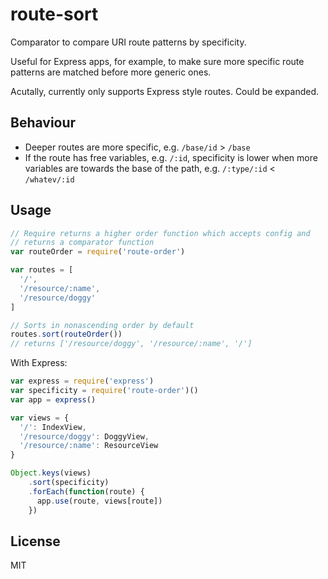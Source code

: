 # route-sort

Comparator to compare URI route patterns by specificity.

Useful for Express apps, for example, to make sure more specific route
patterns are matched before more generic ones.

Acutally, currently only supports Express style routes. Could be expanded.

## Behaviour

- Deeper routes are more specific, e.g. `/base/id` > `/base`
- If the route has free variables, e.g. `/:id`, specificity
  is lower when more variables are towards the base of the path,
  e.g. `/:type/:id` < `/whatev/:id`

## Usage

```Javascript
// Require returns a higher order function which accepts config and
// returns a comparator function
var routeOrder = require('route-order')

var routes = [
  '/',
  '/resource/:name',
  '/resource/doggy'
]

// Sorts in nonascending order by default
routes.sort(routeOrder())
// returns ['/resource/doggy', '/resource/:name', '/']
```

With Express:

```Javascript
var express = require('express')
var specificity = require('route-order')()
var app = express()

var views = {
  '/': IndexView,
  '/resource/doggy': DoggyView,
  '/resource/:name': ResourceView
}

Object.keys(views)
    .sort(specificity)
    .forEach(function(route) {
      app.use(route, views[route])
    })
```

## License

MIT
